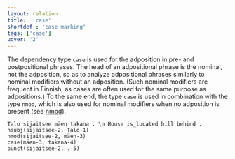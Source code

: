 ```yaml
---
layout: relation
title:  'case'
shortdef : 'case marking'
tags: ['case']
udver: '2'
---
```


The dependency type `case` is used for the adposition in pre- and
postpositional phrases. The head of
an adpositional phrase is the nominal, not the adposition, so as to
analyze adpositional phrases similarly to nominal modifiers without an
adposition. (Such nominal modifiers are frequent in Finnish, as cases
are often used for the same purpose as adpositions.) To the same end,
the type `case` is used in combination with the type `nmod`, which is
also used for nominal modifiers when no adposition is present (see
[nmod]()).

<!-- fname:adpos.pdf -->
~~~ sdparse
Talo sijaitsee mäen takana . \n House is_located hill behind .
nsubj(sijaitsee-2, Talo-1)
nmod(sijaitsee-2, mäen-3)
case(mäen-3, takana-4)
punct(sijaitsee-2, .-5)
~~~
<!-- Interlanguage links updated Ne 5. května 2024, 18:20:48 CEST -->
